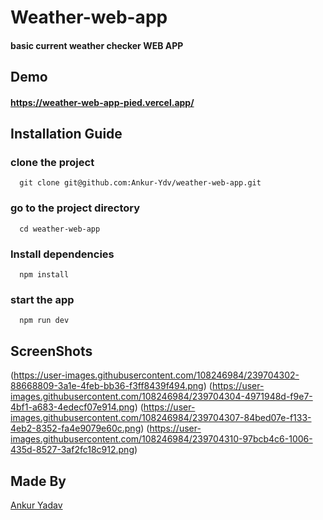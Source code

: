 # Weather-web-app
#### basic current weather checker WEB APP

## Demo
#### https://weather-web-app-pied.vercel.app/

## Installation Guide
### clone the project
```
  git clone git@github.com:Ankur-Ydv/weather-web-app.git
```
### go to the project directory
```
  cd weather-web-app
```
### Install dependencies
```
  npm install
```
### start the app
```
  npm run dev
```
## ScreenShots
(https://user-images.githubusercontent.com/108246984/239704302-88668809-3a1e-4feb-bb36-f3ff8439f494.png)
(https://user-images.githubusercontent.com/108246984/239704304-4971948d-f9e7-4bf1-a683-4edecf07e914.png)
(https://user-images.githubusercontent.com/108246984/239704307-84bed07e-f133-4eb2-8352-fa4e9079e60c.png)
(https://user-images.githubusercontent.com/108246984/239704310-97bcb4c6-1006-435d-8527-3af2fc18c912.png)

## Made By
[Ankur Yadav](https://github.com/Ankur-Ydv)
